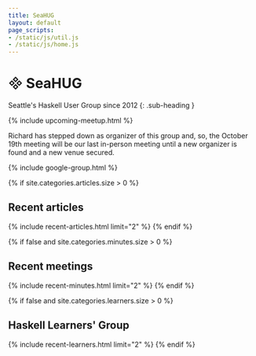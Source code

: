 ```yaml
---
title: SeaHUG
layout: default
page_scripts:
- /static/js/util.js
- /static/js/home.js
---
```

# <span class="haskell-logo">&#57344;</span> SeaHUG
Seattle's Haskell User Group since 2012
{: .sub-heading }

{% include upcoming-meetup.html %}

Richard has stepped down as organizer of this group and, so, the October 19th
meeting will be our last in-person meeting until a new organizer is found and a
new venue secured.

{% include google-group.html %}

{% if site.categories.articles.size > 0 %}
## Recent articles
{% include recent-articles.html limit="2" %}
{% endif %}

{% if false and site.categories.minutes.size > 0 %}
## Recent meetings
{% include recent-minutes.html limit="2" %}
{% endif %}

{% if false and site.categories.learners.size > 0 %}
## Haskell Learners' Group
{% include recent-learners.html limit="2" %}
{% endif %}
